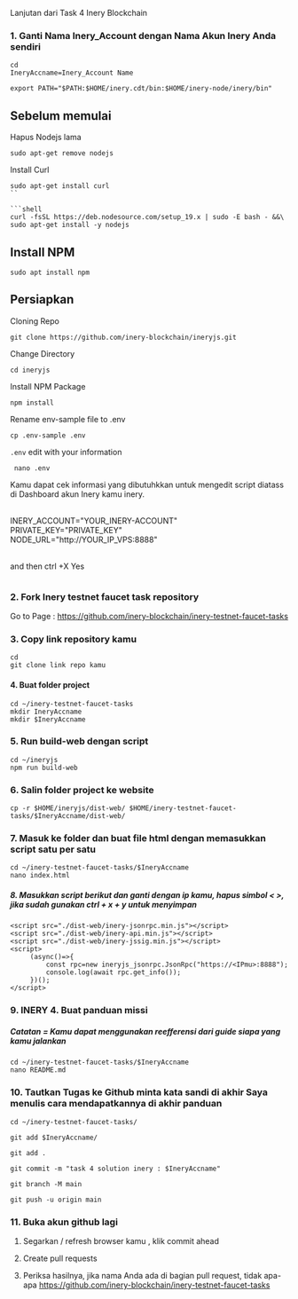 Lanjutan dari Task 4 Inery Blockchain
### 1. Ganti Nama Inery_Account dengan Nama Akun Inery Anda sendiri
```
cd
IneryAccname=Inery_Account Name
```
```
export PATH="$PATH:$HOME/inery.cdt/bin:$HOME/inery-node/inery/bin"
```

## Sebelum memulai
Hapus Nodejs lama
<br>

```shell
sudo apt-get remove nodejs
```

Install Curl

```shell
sudo apt-get install curl
``

```shell
curl -fsSL https://deb.nodesource.com/setup_19.x | sudo -E bash - &&\
sudo apt-get install -y nodejs
```


## Install NPM
```shell
sudo apt install npm
```


## Persiapkan

 Cloning Repo

   ```
   git clone https://github.com/inery-blockchain/ineryjs.git
   ```

 Change Directory

   ```
   cd ineryjs
   ```

 Install NPM Package

   ```
   npm install
   ```

 Rename  env-sample file to .env 

   ```
   cp .env-sample .env
   ```

  ```.env``` edit with your information

  ```
   nano .env
   ```


Kamu dapat cek informasi yang dibutuhkkan untuk mengedit script diatass di Dashboard akun Inery kamu inery.<br><br>

INERY_ACCOUNT="YOUR_INERY-ACCOUNT" <br>
PRIVATE_KEY="PRIVATE_KEY"<br>
NODE_URL="http://YOUR_IP_VPS:8888" 
<br><br>

and then
ctrl +X  Yes


```
```
### 2. Fork Inery testnet faucet task repository
Go to Page :
https://github.com/inery-blockchain/inery-testnet-faucet-tasks

### 3. Copy link repository kamu
```
cd
git clone link repo kamu
```
#### 4. Buat folder project
```
cd ~/inery-testnet-faucet-tasks
mkdir IneryAccname
mkdir $IneryAccname
```

### 5. Run build-web dengan script 
```
cd ~/ineryjs
npm run build-web
```
### 6. Salin folder project ke website
```
cp -r $HOME/ineryjs/dist-web/ $HOME/inery-testnet-faucet-tasks/$IneryAccname/dist-web/
```
### 7. Masuk ke folder dan buat file html dengan memasukkan script satu per satu
```
cd ~/inery-testnet-faucet-tasks/$IneryAccname
nano index.html
```

##### 8. Masukkan script berikut dan ganti dengan ip kamu, hapus simbol < >, jika sudah gunakan ctrl + x + y untuk menyimpan
```
<script src="./dist-web/inery-jsonrpc.min.js"></script>
<script src="./dist-web/inery-api.min.js"></script>
<script src="./dist-web/inery-jssig.min.js"></script>
<script>
     (async()=>{
         const rpc=new ineryjs_jsonrpc.JsonRpc("https://<IPmu>:8888");
         console.log(await rpc.get_info());
     })();
</script>
```
### 9. INERY 4. Buat panduan missi 
##### Catatan = Kamu dapat menggunakan reefferensi  dari guide siapa yang kamu jalankan
```
cd ~/inery-testnet-faucet-tasks/$IneryAccname
nano README.md
```
### 10. Tautkan Tugas ke Github minta kata sandi di akhir Saya menulis cara mendapatkannya di akhir panduan
```
cd ~/inery-testnet-faucet-tasks/
```
```
git add $IneryAccname/
```
```
git add .
```
```
git commit -m "task 4 solution inery : $IneryAccname"
```
```
git branch -M main
```
```
git push -u origin main
```
### 11. Buka akun github lagi
1. Segarkan / refresh browser kamu , klik commit ahead
2. Create pull requests
  
3. Periksa hasilnya, jika nama Anda ada di bagian pull request, tidak apa-apa
https://github.com/inery-blockchain/inery-testnet-faucet-tasks
